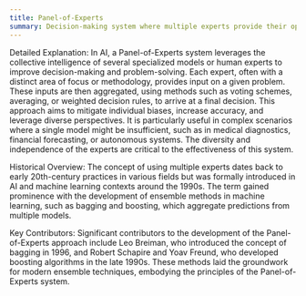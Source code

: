```yaml
---
title: Panel-of-Experts
summary: Decision-making system where multiple experts provide their opinions or solutions, and the consensus or most supported option is chosen.
---
```

Detailed Explanation: In AI, a Panel-of-Experts system leverages the collective intelligence of several specialized models or human experts to improve decision-making and problem-solving. Each expert, often with a distinct area of focus or methodology, provides input on a given problem. These inputs are then aggregated, using methods such as voting schemes, averaging, or weighted decision rules, to arrive at a final decision. This approach aims to mitigate individual biases, increase accuracy, and leverage diverse perspectives. It is particularly useful in complex scenarios where a single model might be insufficient, such as in medical diagnostics, financial forecasting, or autonomous systems. The diversity and independence of the experts are critical to the effectiveness of this system.

Historical Overview: The concept of using multiple experts dates back to early 20th-century practices in various fields but was formally introduced in AI and machine learning contexts around the 1990s. The term gained prominence with the development of ensemble methods in machine learning, such as bagging and boosting, which aggregate predictions from multiple models.

Key Contributors: Significant contributors to the development of the Panel-of-Experts approach include Leo Breiman, who introduced the concept of bagging in 1996, and Robert Schapire and Yoav Freund, who developed boosting algorithms in the late 1990s. These methods laid the groundwork for modern ensemble techniques, embodying the principles of the Panel-of-Experts system.